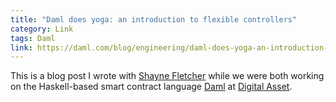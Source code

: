 ```yaml
---
title: "Daml does yoga: an introduction to flexible controllers"
category: Link
tags: Daml
link: https://daml.com/blog/engineering/daml-does-yoga-an-introduction-to-flexible-controllers
---
```


This is a blog post I wrote with
[Shayne Fletcher](https://blog.shaynefletcher.org) while we were both working
on the Haskell-based smart contract language [Daml](https://daml.com/) at
[Digital Asset](https://www.digitalasset.com/).
